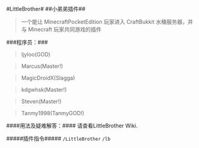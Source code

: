 #LittleBrother#
##小弟弟插件##

>一个能让 MinecraftPocketEdition 玩家进入 CraftBukkit 水桶服务器，并与 Minecraft 玩家共同游戏的插件

###程序员：###
   
   >ljyloo(GOD)
   
   >Marcus(Master!)
   
   >MagicDroidX(Slagga)
   
   >kdgwhsk(Master!)
   
   >Steven(Master!)
   
   >Tanmy1998(TanmyGOD!)

####用法及疑难解答：####
请查看LittleBrother Wiki.

#####插件指令#####
`/LittleBrother`
`/lb`
